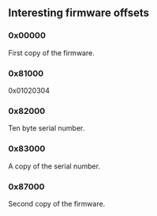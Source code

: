 ## Interesting firmware offsets

### 0x00000

First copy of the firmware.

### 0x81000

0x01020304

### 0x82000

Ten byte serial number.

### 0x83000

A copy of the serial number.

### 0x87000

Second copy of the firmware.
